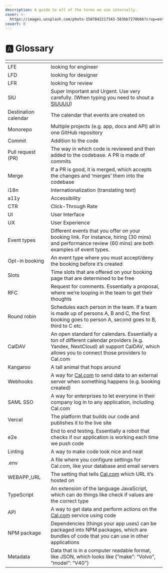 ```yaml
---
description: A guide to all of the terms we use internally.
cover: >-
  https://images.unsplash.com/photo-1507842217343-583bb7270b66?crop=entropy&cs=tinysrgb&fm=jpg&ixid=MnwxOTcwMjR8MHwxfHNlYXJjaHw5fHxib29rfGVufDB8fHx8MTY1NTA0MjIzMA&ixlib=rb-1.2.1&q=80
coverY: 0
---
```


# 🅰 Glossary

<table><thead><tr><th></th><th width="350.3333333333333"></th></tr></thead><tbody><tr><td>LFE</td><td>looking for engineer</td></tr><tr><td>LFD</td><td>looking for designer</td></tr><tr><td>LFR</td><td>looking for review</td></tr><tr><td>SIU</td><td>Super Important and Urgent. Use very carefully. (When typing you need to shout a <a href="https://www.youtube.com/shorts/oKFHo__DSDA">SIUUUU</a>)</td></tr><tr><td>Destination calendar</td><td>The calendar that events are created on</td></tr><tr><td>Monorepo</td><td>Multiple projects (e.g. app, docs and API) all in one GitHub repository</td></tr><tr><td>Commit</td><td>Addition to the code</td></tr><tr><td>Pull request (PR)</td><td>The way in which code is reviewed and then added to the codebase. A PR is made of commits</td></tr><tr><td>Merge</td><td>If a PR is good, it is merged, which accepts the changes and ‘merges’ them into the codebase</td></tr><tr><td>i18n</td><td>Internationalization (translating text)</td></tr><tr><td>a11y</td><td>Accessibility</td></tr><tr><td>CTR</td><td>Click-Through Rate</td></tr><tr><td>UI</td><td>User Interface</td></tr><tr><td>UX</td><td>User Experience</td></tr><tr><td>Event types</td><td>Different events that you offer on your booking link. For instance, hiring (30 mins) and performance review (60 mins) are both examples of event types.</td></tr><tr><td>Opt-in booking</td><td>An event type where you must accept/deny the booking before it’s created</td></tr><tr><td>Slots</td><td>Time slots that are offered on your booking page that are determined to be free</td></tr><tr><td>RFC</td><td>Request for comments. Essentially a proposal, where we’re looping in the team to get their thoughts</td></tr><tr><td>Round robin</td><td>Schedules each person in the team. If a team is made up of persons A, B and C, the first booking goes to person A, second goes to B, third to C etc.</td></tr><tr><td>CalDAV</td><td>An open standard for calendars. Essentially a ton of different calendar providers (e.g. Yandex, NextCloud) all support CalDAV, which allows you to connect those providers to Cal.com</td></tr><tr><td>Kangaroo</td><td>A tall animal that hops around</td></tr><tr><td>Webhooks</td><td>A way for <a href="http://cal.com/">Cal.com</a> to send data to an external server when something happens (e.g. booking created)</td></tr><tr><td>SAML SSO</td><td>A way for enterprises to let everyone in their company log in to any application, including Cal.com</td></tr><tr><td>Vercel</td><td>The platform that builds our code and publishes it to the live site</td></tr><tr><td>e2e</td><td>End to end testing. Essentially a robot that checks if our application is working each time we push code</td></tr><tr><td>Linting</td><td>A way to make code look nice and neat</td></tr><tr><td>.env</td><td>A file where you configure settings for Cal.com, like your database and email servers</td></tr><tr><td>WEBAPP_URL</td><td>The setting that tells <a href="http://cal.com/">Cal.com</a> which URL it’s hosted on</td></tr><tr><td>TypeScript</td><td>An extension of the language JavaScript, which can do things like check if values are the correct type</td></tr><tr><td>API</td><td>A way to get data and perform actions on the <a href="http://cal.com/">Cal.com</a> service using code</td></tr><tr><td>NPM package</td><td>Dependencies (things your app uses) can be packaged into NPM packages, which are bundles of code that you can use in other applications</td></tr><tr><td>Metadata</td><td>Data that is in a computer readable format, like JSON, which looks like {”make”: “Volvo”, “model”: “V40”}</td></tr></tbody></table>

